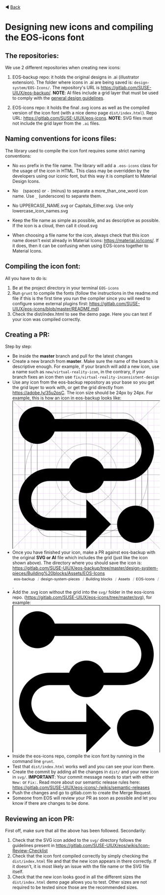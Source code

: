 ◀️ [Back](https://gitlab.com/SUSE-UIUX/eos/wikis/home#designing-the-eos-project)


# Designing new icons and compiling the EOS-icons font

## The repositories:

We use 2 different repositories when creating new icons:

1. EOS-backup repo: it holds the original designs in .ai (illustrator extension). The folder where icons in .ai are being saved is: `design-system/EOS-Icons/`. The repository's URL is https://gitlab.com/SUSE-UIUX/eos-backup/. **NOTE**: AI files include a grid layer that must be used to comply with the [general design guidelines](https://gitlab.com/SUSE-UIUX/eos/-/wikis/Icon-Design-Guide).

2. EOS-icons repo: it holds the final .svg icons as well as the compiled version of the icon font (with a nice demo page `dist/index.html`). Repo URL: https://gitlab.com/SUSE-UIUX/eos-icons. **NOTE**: SVG files must not include the grid layer from the `.ai` files.

## Naming conventions for icons files:

The library used to compile the icon font requires some strict naming conventions:

- No `eos` prefix in the file name. The library will add a `.eos-icons` class for the usage of the icon in HTML. This class may be overridden by the developers using our iconic font, but this way it is compliant to Material Design Icons.

- No ` ` (spaces) or `-` (minus) to separate a more_than_one_word icon name. Use `_` (underscore) to separete them.

- No UPPERCASE_NAME.svg or Capitals_Either.svg. Use only lowercase_icon_names.svg

- Keep the file name as simple as possible, and as descriptive as possible. If the icon is a cloud, then call it cloud.svg

- When choosing a file name for the icon, always check that this icon name doesn't exist already in Material Icons: https://material.io/icons/. If it does, then it can be confusing when using EOS-icons together to Material Icons.

## Compiling the icon font:

All you have to do is:

1. Be at the project directory in your terminal `EOS-icons`
2. Run `grunt` to compile the fonts (follow the instructions in the readme.md file if this is the first time you run the compiler since you will need to configure some external plugins first: https://gitlab.com/SUSE-UIUX/eos-icons/blob/master/README.md)
3. Check the dist/index.html to see the demo page. Here you can test if your icon was compiled correctly.

## Creating a PR:

Step by step:

  - Be inside the **master** branch and pull for the latest changes
  - Create a new branch from **master**. Make sure the name of the branch is descriptive enough. For example, if your branch will add a new icon, use a name such as `new/virtual-reality-icon`, in the contrary, if your branch fixes an icon then use `fix/virtual-reality-inconsistent-design`
  - Use any icon from the eos-backup repository as your base so you get the grid layer to work with, or get the grid directly from https://adobe.ly/35u2psC. The icon size should be 24px by 24px. For example, this is how an icon in eos-backup looks like:
![image](uploads/f770f66ccfcf32221ee87bd780b9efbc/image.png)
  - Once you have finished your icon, make a PR against eos-backup with the original **SVG or AI** file which includes the grid (just like the icon shown above). The directory where you should save the icon is:
https://gitlab.com/SUSE-UIUX/eos-backup/tree/master/design-system-pieces/Building%20blocks/Assets/EOS-Icons
![image](uploads/f22c9ac22e8764fe67e5df84bebc154a/image.png).
  - Add the .svg icon without the grid into the `svg/` folder in the eos-icons repo. (https://gitlab.com/SUSE-UIUX/eos-icons/tree/master/svg), for example:
![image](uploads/67b4403ef851d849543afc8b2c15dc01/image.png)
  - Inside the eos-icons repo, compile the icon font by running in the command line `grunt`.
  - Test that `dist/index.html` works well and you can see your icon there.
  - Create the commit by adding all the changes in `dist/` and your new icon in `svg/`. **IMPORTANT**: Your commit message needs to start with either `New:` or `Fix:`. Read more about our semantic release rules here: https://gitlab.com/SUSE-UIUX/eos-icons/-/wikis/semantic-releases
  - Push the changes and go to gitlab.com to create the Merge Request.
  - Someone from EOS will review your PR as soon as possible and let you know if there are changes to be done.

## Reviewing an icon PR:

First off, make sure that all the above has been followed. Secondarily:

1. Check that the SVG icon added to the `svg/` directory follows the guidelines present in https://gitlab.com/SUSE-UIUX/eos/wikis/Icon-Review-Checklist
2. Check that the icon font compiled correctly by simply checking the `dist/index.html` file and that the new icon appears in there correctly. If it doesn't, it is most likely an issue with the file name or the SVG file itself.
3. Check that the new icon looks good in all the different sizes the `dist/index.html` demo page allows you to test. Other sizes are not required to be tested since those are the recommended sizes.